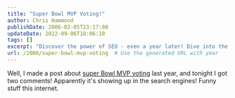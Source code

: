 ```yaml
---
title: "Super Bowl MVP Voting!"
author: Chris Hammond
publishDate: 2006-02-05T23:17:00
updateDate: 2022-09-06T18:06:10
tags: []
excerpt: "Discover the power of SEO - even a year later! Dive into the impact of Super Bowl MVP voting on search engines and the wonders of the internet."
url: /2006/super-bowl-mvp-voting  # Use the generated URL with year
---
```

<p>Well, I made a post about <a href="https://www.chrishammond.com/tabid/54/itemid/215/nfl-superbowl-mvp-voting">super Bowl MVP voting</a> last year, and tonight I got two comments! Apparently it&#39;s showing up in the search engines! Funny stuff this internet.</p> 

